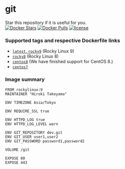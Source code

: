 # git
Star this repository if it is useful for you.  
[![Docker Stars](https://img.shields.io/docker/stars/takeyamajp/git.svg)](https://hub.docker.com/r/takeyamajp/git/)
[![Docker Pulls](https://img.shields.io/docker/pulls/takeyamajp/git.svg)](https://hub.docker.com/r/takeyamajp/git/)
[![license](https://img.shields.io/github/license/takeyamajp/docker-git.svg)](https://github.com/takeyamajp/docker-git/blob/master/LICENSE)

### Supported tags and respective Dockerfile links  
- [`latest`, `rocky9`](https://github.com/takeyamajp/docker-git/blob/master/rocky9/Dockerfile) (Rocky Linux 9)
- [`rocky8`](https://github.com/takeyamajp/docker-git/blob/master/rocky8/Dockerfile) (Rocky Linux 8)
- [`centos8`](https://github.com/takeyamajp/docker-git/blob/master/centos8/Dockerfile) (We have finished support for CentOS 8.)
- [`centos7`](https://github.com/takeyamajp/docker-git/blob/master/centos7/Dockerfile)

### Image summary
    FROM rockylinux:9  
    MAINTAINER "Hiroki Takeyama"
    
    ENV TIMEZONE Asia/Tokyo
    
    ENV REQUIRE_SSL true
    
    ENV HTTPD_LOG true  
    ENV HTTPD_LOG_LEVEL warn
    
    ENV GIT_REPOSITORY dev.git  
    ENV GIT_USER user1,user2  
    ENV GIT_PASSWORD password1,password2
    
    VOLUME /git
    
    EXPOSE 80  
    EXPOSE 443
    

